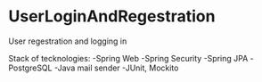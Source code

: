 # UserLoginAndRegestration
User regestration and logging in

Stack of tecknologies:
-Spring Web
-Spring Security
-Spring JPA
-PostgreSQL
-Java mail sender
-JUnit, Mockito
